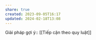 ```yaml
---
share: true
created: 2023-09-05T16:17
updated: 2024-02-18T13:08
---
```

Giải pháp gợi ý:: [[Tiếp cận theo quy luật]]